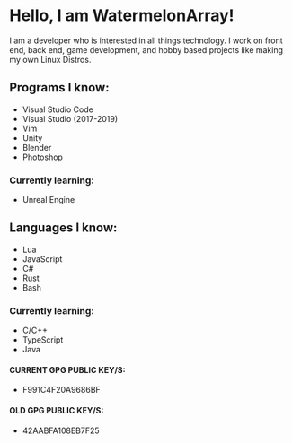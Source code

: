 # Hello, I am **WatermelonArray**!

I am a developer who is interested in all things technology.
I work on front end, back end, game development, and hobby
based projects like making my own Linux Distros.

## Programs I know:

* Visual Studio Code
* Visual Studio (2017-2019)
* Vim
* Unity
* Blender
* Photoshop

### Currently learning:

* Unreal Engine

## Languages I know:

* Lua
* JavaScript
* C#
* Rust
* Bash

### Currently learning:

* C/C++
* TypeScript
* Java

#### CURRENT GPG PUBLIC KEY/S:

* F991C4F20A9686BF

#### OLD GPG PUBLIC KEY/S:

* 42AABFA108EB7F25
